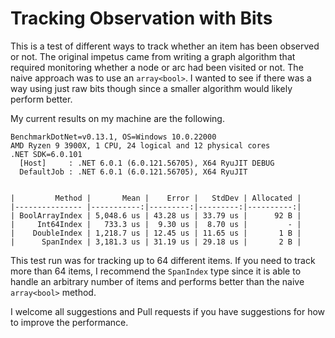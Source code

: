 # Tracking Observation with Bits

This is a test of different ways to track whether an item has been observed or not. The original impetus came from writing a graph algorithm that required monitoring whether a node or arc had been visited or not. The naive approach was to use an `array<bool>`. I wanted to see if there was a way using just raw bits though since a smaller algorithm would likely perform better.

My current results on my machine are the following.

```
BenchmarkDotNet=v0.13.1, OS=Windows 10.0.22000
AMD Ryzen 9 3900X, 1 CPU, 24 logical and 12 physical cores
.NET SDK=6.0.101
  [Host]     : .NET 6.0.1 (6.0.121.56705), X64 RyuJIT DEBUG
  DefaultJob : .NET 6.0.1 (6.0.121.56705), X64 RyuJIT


|         Method |       Mean |    Error |   StdDev | Allocated |
|--------------- |-----------:|---------:|---------:|----------:|
| BoolArrayIndex | 5,048.6 us | 43.28 us | 33.79 us |      92 B |
|     Int64Index |   733.3 us |  9.30 us |  8.70 us |         - |
|    DoubleIndex | 1,218.7 us | 12.45 us | 11.65 us |       1 B |
|      SpanIndex | 3,181.3 us | 31.19 us | 29.18 us |       2 B |
```

This test run was for tracking up to 64 different items. If you need to track more than 64 items, I recommend the `SpanIndex` type since it is able to handle an arbitrary number of items and performs better than the naive `array<bool>` method.

I welcome all suggestions and Pull requests if you have suggestions for how to improve the performance.
